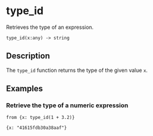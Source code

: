 # type_id

Retrieves the type of an expression.

```tql
type_id(x:any) -> string
```

## Description

The `type_id` function returns the type of the given value `x`.

## Examples

### Retrieve the type of a numeric expression

```tql
from {x: type_id(1 + 3.2)}
```

```tql
{x: "41615fdb30a38aaf"}
```
